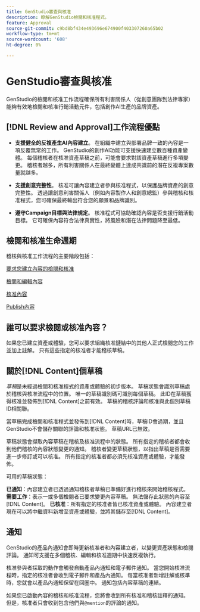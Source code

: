 ```yaml
---
title: GenStudio審查與核准
description: 瞭解GenStudio檢閱和核准程式。
feature: Approval
source-git-commit: c9bd8bf434e493696e674900f403307260a65b02
workflow-type: tm+mt
source-wordcount: '608'
ht-degree: 0%

---
```



# GenStudio審查與核准

GenStudio的檢閱和核准工作流程確保所有利害關係人（從創意團隊到法律專家）能夠有效地檢閱和核准行銷活動元件，包括創作AI生產的品牌資產。

## [!DNL Review and Approval]工作流程優點

* **支援健全的反複產生AI內容建立**。 在組織中建立與部署品牌一致的內容是一項反覆無常的工作。 GenStudio的創作AI功能可支援快速建立數百種資產變體。 每個稽核者在核准資產草稿之前，可能會要求對該資產草稿進行多項變更。 稽核者越多，所有利害關係人在最終變體上達成共識前的潛在反複專案數量就越多。

* **支援創意完整性**。 核准可讓內容建立者參與核准程式，以保護品牌資產的創意完整性。 透過讓創意利害關係人（例如內容製作人和創意總監）參與稽核和核准程式，您可確保最終輸出符合您的願景和品牌識別。

* **遵守Campaign目標與法律規定**。 核准程式可協助確認內容是否支援行銷活動目標。 它可確保內容符合法律真實性，將風險和潛在法律問題降至最低。

## 檢閱和核准生命週期

稽核與核准工作流程的主要階段包括：

[要求您建立內容的檢閱和核准](./request-review.md)

[檢閱和編輯內容](./review-and-edit.md)

[核准內容](./approve-content.md)

[Publish內容](./publish-content.md)

## 誰可以要求檢閱或核准內容？

如果您已建立資產或體驗，您可以要求組織核准鏈結中的其他人正式檢閱您的工作並加上註解。 只有這些指定的核准者才能稽核草稿。

## 關於[!DNL Content]個草稿

_草稿_&#x200B;是未經過檢閱和核准程式的資產或體驗的初步版本。 草稿狀態會識別草稿處於稽核與核准流程中的位置。 唯一的草稿識別碼可識別每個草稿。 此ID在草稿獲得核准並發佈到[!DNL Content]之前有效。 草稿的稽核評論和核准與此個別草稿ID相關聯。

當草稿完成檢閱和核准程式並發佈到[!DNL Content]時，草稿ID會過期，並且GenStudio不會儲存關聯的評論和核准狀態。 草稿URL已無效。

草稿狀態會擷取內容草稿在稽核及核准流程中的狀態。 所有指定的稽核者都會收到他們稽核的內容狀態變更的通知。 稽核者變更草稿狀態，以指出草稿是否需要進一步修訂或可以核准。 所有指定的核准者都必須先核准資產或體驗，才能發佈。

可用的草稿狀態：

**已通知**：內容建立者已透過通知稽核者草稿已準備好進行稽核來開始稽核程式。
**需要工作**：表示一或多個檢閱者已要求變更內容草稿。 無法儲存此狀態的內容至[!DNL Content]。
**已核准**：所有指定的核准者皆已核准資產或體驗。 內容建立者現在可以將中繼資料新增至資產或體驗，並將其儲存至[!DNL Content]。

## 通知

GenStudio的產品內通知會即時更新核准者和內容建立者，以變更資產狀態和檢閱評論。 通知可支援在多個稽核、編輯和核准週期中快速反複執行。

核准參與者採取的動作會觸發自動產品內通知和電子郵件通知。 當您開始核准流程時，指定的核准者會收到電子郵件和產品內通知。 每當核准者新增註解或核準時，您就會以產品內通知保留在回圈中。 通知包括內容草稿的連結。

如果您已啟動內容的稽核和核准流程，您將會收到所有核准和稽核註釋的通知。 但是，核准者只會收到包含他們與`@mention`的評論的通知。
